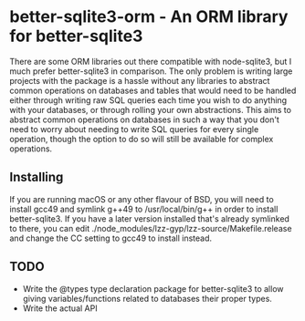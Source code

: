 better-sqlite3-orm - An ORM library for better-sqlite3
======================================================

There are some ORM libraries out there compatible with node-sqlite3, but I much
prefer better-sqlite3 in comparison. The only problem is writing large projects
with the package is a hassle without any libraries to abstract common
operations on databases and tables that would need to be handled either through
writing raw SQL queries each time you wish to do anything with your databases,
or through rolling your own abstractions. This aims to abstract common
operations on databases in such a way that you don't need to worry about
needing to write SQL queries for every single operation, though the option to
do so will still be available for complex operations.

Installing
----------

If you are running macOS or any other flavour of BSD, you will need to install
gcc49 and symlink g++49 to /usr/local/bin/g++ in order to install
better-sqlite3. If you have a later version installed that's already symlinked
to there, you can edit ./node_modules/lzz-gyp/lzz-source/Makefile.release and
change the CC setting to gcc49 to install instead.

TODO
----

- Write the @types type declaration package for better-sqlite3 to allow
  giving variables/functions related to databases their proper types.
- Write the actual API
